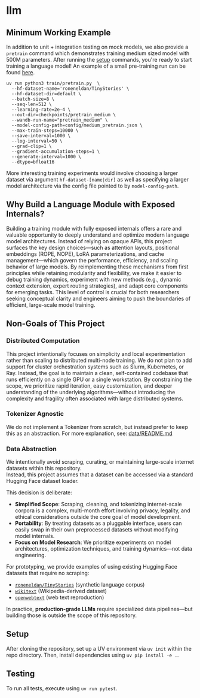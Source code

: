 # llm
## Minimum Working Example
In addition to unit + integration testing on mock models, we also provide 
a `pretrain` command which demonstrates training medium sized model with 500M parameters. After running the [setup](#setup) commands, you're ready to start training a language model! An example of a small pre-training run can be found [here](https://wandb.ai/asantucci-stanford-university/deepseek-pretrain/reports/Pre-training-on-Wikipedia-30k-steps--VmlldzoxMjQ0MTk1Mg).
```
uv run python3 train/pretrain.py  \
  --hf-dataset-name='roneneldan/TinyStories' \
  --hf-dataset-dir=default \
  --batch-size=8 \
  --seq-len=512 \
  --learning-rate=2e-4 \
  --out-dir=checkpoints/pretrain_medium \
  --wandb-run-name="pretrain_medium" \
  --model-config-path=config/medium_pretrain.json \
  --max-train-steps=10000 \
  --save-interval=1000 \
  --log-interval=50 \
  --grad-clip=1 \
  --gradient-accumulation-steps=1 \
  --generate-interval=1000 \
  --dtype=bfloat16
```

More interesting training experiments would involve choosing a larger dataset via argument `hf-dataset-[name|dir]` as well as specifying a larger model architecture
via the config file pointed to by `model-config-path`.

## Why Build a Language Module with Exposed Internals?
Building a training module with fully exposed internals offers a rare and valuable opportunity to deeply understand and optimize
modern language model architectures. Instead of relying on opaque APIs, this project surfaces the key design choices—such as attention
layouts, positional embeddings (ROPE, NOPE), LoRA parameterizations, and cache management—which govern the performance, efficiency, and
scaling behavior of large models. By reimplementing these mechanisms from first principles while retaining modularity and flexibility,
we make it easier to debug training dynamics, experiment with new methods (e.g., dynamic context extension, expert routing strategies),
and adapt core components for emerging tasks. This level of control is crucial for both researchers seeking conceptual clarity and engineers
aiming to push the boundaries of efficient, large-scale model training.

## Non-Goals of This Project
### Distributed Computation
This project intentionally focuses on simplicity and local experimentation rather than scaling to distributed multi-node training.
We do not plan to add support for cluster orchestration systems such as Slurm, Kubernetes, or Ray. Instead, the goal is to maintain a
clean, self-contained codebase that runs efficiently on a single GPU or a single workstation. By constraining the scope, we prioritize
rapid iteration, easy customization, and deeper understanding of the underlying algorithms—without introducing the complexity
and fragility often associated with large distributed systems.

### Tokenizer Agnostic
We do not implement a Tokenizer from scratch, but instead prefer to keep this as an abstraction. For more explanation, see: [data/README.md](data/README.md)

### Data Abstraction
We intentionally avoid scraping, curating, or maintaining large-scale internet datasets within this repository.  
Instead, this project assumes that a dataset can be accessed via a standard Hugging Face dataset loader.

This decision is deliberate:
- **Simplified Scope**: Scraping, cleaning, and tokenizing internet-scale corpora is a complex, multi-month effort involving privacy, legality, and ethical considerations outside the core goal of model development.
- **Portability**: By treating datasets as a pluggable interface, users can easily swap in their own preprocessed datasets without modifying model internals.
- **Focus on Model Research**: We prioritize experiments on model architectures, optimization techniques, and training dynamics—not data engineering.

For prototyping, we provide examples of using existing Hugging Face datasets that require no scraping:
- [`roneneldan/TinyStories`](https://huggingface.co/datasets/roneneldan/TinyStories) (synthetic language corpus)
- [`wikitext`](https://huggingface.co/datasets/wikitext) (Wikipedia-derived dataset)
- [`openwebtext`](https://huggingface.co/datasets/openwebtext) (web text reproduction)

In practice, **production-grade LLMs** require specialized data pipelines—but building those is outside the scope of this repository.

## Setup
After cloning the repository, set up a UV environment via `uv init` within the repo directory. Then, install dependencies using `uv pip install -e .`.

## Testing
To run all tests, execute using `uv run pytest`.
